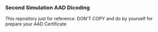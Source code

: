 ### Second Simulation AAD Dicoding
This repository just for reference. DON'T COPY and do by yourself for prepare your AAD Certificate
